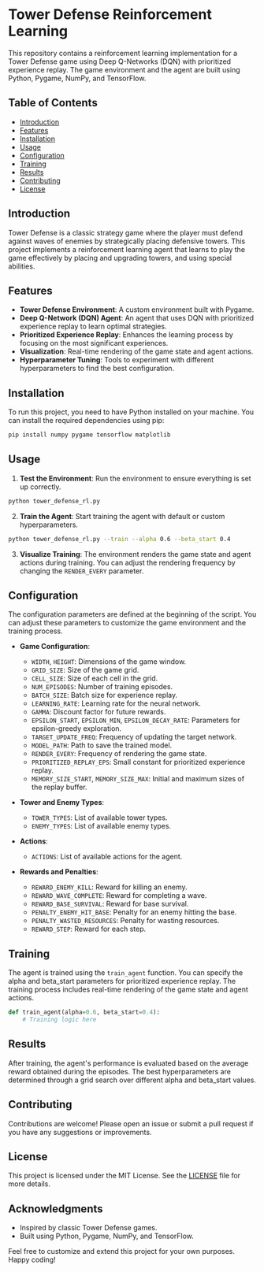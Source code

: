 # Tower Defense Reinforcement Learning

This repository contains a reinforcement learning implementation for a Tower Defense game using Deep Q-Networks (DQN) with prioritized experience replay. The game environment and the agent are built using Python, Pygame, NumPy, and TensorFlow.

## Table of Contents

- [Introduction](#introduction)
- [Features](#features)
- [Installation](#installation)
- [Usage](#usage)
- [Configuration](#configuration)
- [Training](#training)
- [Results](#results)
- [Contributing](#contributing)
- [License](#license)

## Introduction

Tower Defense is a classic strategy game where the player must defend against waves of enemies by strategically placing defensive towers. This project implements a reinforcement learning agent that learns to play the game effectively by placing and upgrading towers, and using special abilities.

## Features

- **Tower Defense Environment**: A custom environment built with Pygame.
- **Deep Q-Network (DQN) Agent**: An agent that uses DQN with prioritized experience replay to learn optimal strategies.
- **Prioritized Experience Replay**: Enhances the learning process by focusing on the most significant experiences.
- **Visualization**: Real-time rendering of the game state and agent actions.
- **Hyperparameter Tuning**: Tools to experiment with different hyperparameters to find the best configuration.

## Installation

To run this project, you need to have Python installed on your machine. You can install the required dependencies using pip:

```bash
pip install numpy pygame tensorflow matplotlib
```

## Usage

1. **Test the Environment**: Run the environment to ensure everything is set up correctly.

```bash
python tower_defense_rl.py
```

2. **Train the Agent**: Start training the agent with default or custom hyperparameters.

```bash
python tower_defense_rl.py --train --alpha 0.6 --beta_start 0.4
```

3. **Visualize Training**: The environment renders the game state and agent actions during training. You can adjust the rendering frequency by changing the `RENDER_EVERY` parameter.

## Configuration

The configuration parameters are defined at the beginning of the script. You can adjust these parameters to customize the game environment and the training process.

- **Game Configuration**:
  - `WIDTH`, `HEIGHT`: Dimensions of the game window.
  - `GRID_SIZE`: Size of the game grid.
  - `CELL_SIZE`: Size of each cell in the grid.
  - `NUM_EPISODES`: Number of training episodes.
  - `BATCH_SIZE`: Batch size for experience replay.
  - `LEARNING_RATE`: Learning rate for the neural network.
  - `GAMMA`: Discount factor for future rewards.
  - `EPSILON_START`, `EPSILON_MIN`, `EPSILON_DECAY_RATE`: Parameters for epsilon-greedy exploration.
  - `TARGET_UPDATE_FREQ`: Frequency of updating the target network.
  - `MODEL_PATH`: Path to save the trained model.
  - `RENDER_EVERY`: Frequency of rendering the game state.
  - `PRIORITIZED_REPLAY_EPS`: Small constant for prioritized experience replay.
  - `MEMORY_SIZE_START`, `MEMORY_SIZE_MAX`: Initial and maximum sizes of the replay buffer.

- **Tower and Enemy Types**:
  - `TOWER_TYPES`: List of available tower types.
  - `ENEMY_TYPES`: List of available enemy types.

- **Actions**:
  - `ACTIONS`: List of available actions for the agent.

- **Rewards and Penalties**:
  - `REWARD_ENEMY_KILL`: Reward for killing an enemy.
  - `REWARD_WAVE_COMPLETE`: Reward for completing a wave.
  - `REWARD_BASE_SURVIVAL`: Reward for base survival.
  - `PENALTY_ENEMY_HIT_BASE`: Penalty for an enemy hitting the base.
  - `PENALTY_WASTED_RESOURCES`: Penalty for wasting resources.
  - `REWARD_STEP`: Reward for each step.

## Training

The agent is trained using the `train_agent` function. You can specify the alpha and beta_start parameters for prioritized experience replay. The training process includes real-time rendering of the game state and agent actions.

```python
def train_agent(alpha=0.6, beta_start=0.4):
    # Training logic here
```

## Results

After training, the agent's performance is evaluated based on the average reward obtained during the episodes. The best hyperparameters are determined through a grid search over different alpha and beta_start values.

## Contributing

Contributions are welcome! Please open an issue or submit a pull request if you have any suggestions or improvements.

## License

This project is licensed under the MIT License. See the [LICENSE](LICENSE) file for more details.

## Acknowledgments

- Inspired by classic Tower Defense games.
- Built using Python, Pygame, NumPy, and TensorFlow.

Feel free to customize and extend this project for your own purposes. Happy coding!
